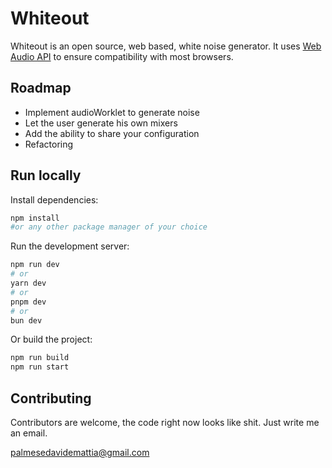 # Whiteout

Whiteout is an open source, web based, white noise generator. It uses [Web Audio API](https://developer.mozilla.org/en-US/docs/Web/API/Web_Audio_API) to ensure compatibility with most browsers.

## Roadmap
- Implement audioWorklet to generate noise
- Let the user generate his own mixers
- Add the ability to share your configuration
- Refactoring

## Run locally

Install dependencies:

```bash
npm install
#or any other package manager of your choice
```

Run the development server:

```bash
npm run dev
# or
yarn dev
# or
pnpm dev
# or
bun dev
```

Or build the project:

```bash
npm run build
npm run start
```

## Contributing
Contributors are welcome, the code right now looks like shit.
Just write me an email.


palmesedavidemattia@gmail.com

